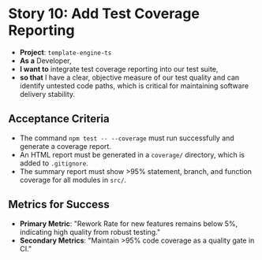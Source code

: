 # Story 10: Add Test Coverage Reporting

- **Project**: `template-engine-ts`
- **As a** Developer,
- **I want to** integrate test coverage reporting into our test suite,
- **so that** I have a clear, objective measure of our test quality and can identify untested code paths, which is critical for maintaining software delivery stability.

## Acceptance Criteria

- The command `npm test -- --coverage` must run successfully and generate a coverage report.
- An HTML report must be generated in a `coverage/` directory, which is added to `.gitignore`.
- The summary report must show >95% statement, branch, and function coverage for all modules in `src/`.

## Metrics for Success

- **Primary Metric**: "Rework Rate for new features remains below 5%, indicating high quality from robust testing."
- **Secondary Metrics**: "Maintain >95% code coverage as a quality gate in CI."
